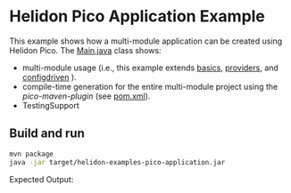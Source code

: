 # Helidon Pico Application Example

This example shows how a multi-module application can be created using Helidon Pico. The
[Main.java](./src/main/java/io/helidon/examples/pico/application/Main.java) class shows:

* multi-module usage (i.e., this example extends [basics](../basics), [providers](../providers), and [configdriven](../configdriven) ).
* compile-time generation for the entire multi-module project using the _pico-maven-plugin_ (see [pom.xml](./pom.xml)).
* TestingSupport

## Build and run

```bash
mvn package
java -jar target/helidon-examples-pico-application.jar
```

Expected Output:
```
```
